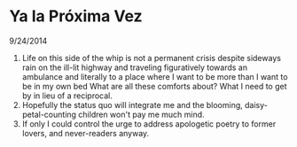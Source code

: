 Ya la Próxima Vez
=================

9/24/2014

1. Life on this side of the whip
   is not a permanent crisis
   despite sideways rain on the ill-lit highway
   and traveling figuratively towards an ambulance
   and literally to a place where
   I want to be more than I want to be in my own bed
   What are all these comforts about?
   What I need to get by in lieu of a reciprocal.
2. Hopefully the status quo will integrate me
   and the blooming, daisy-petal-counting children
   won't pay me much mind.
3. If only I could control the urge
   to address apologetic poetry to former lovers, and
   never-readers anyway.